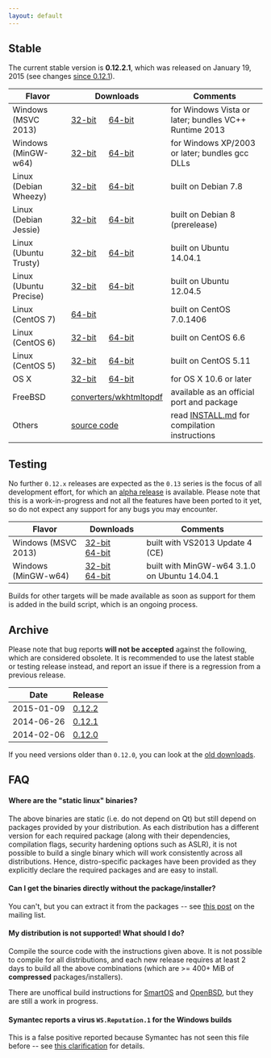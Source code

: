 ```yaml
---
layout: default
---
```


## Stable

The current stable version is **0.12.2.1**, which was released on January 19, 2015 (see changes [since 0.12.1](https://github.com/wkhtmltopdf/wkhtmltopdf/releases/tag/0.12.2.1)).

Flavor                | Downloads                                                                                                                                                                                                                                          | Comments
---------             | ---------                                                                                                                                                                                                                                          | --------
Windows (MSVC 2013)   | [32-bit](http://downloads.sourceforge.net/project/wkhtmltopdf/0.12.2.1/wkhtmltox-0.12.2.1_msvc2013-win32.exe)         &emsp; [64-bit](http://downloads.sourceforge.net/project/wkhtmltopdf/0.12.2.1/wkhtmltox-0.12.2.1_msvc2013-win64.exe)         | for Windows Vista or later; bundles VC++ Runtime 2013
Windows (MinGW-w64)   | [32-bit](http://downloads.sourceforge.net/project/wkhtmltopdf/0.12.2.1/wkhtmltox-0.12.2.1_mingw-w64-cross-win32.exe)  &emsp; [64-bit](http://downloads.sourceforge.net/project/wkhtmltopdf/0.12.2.1/wkhtmltox-0.12.2.1_mingw-w64-cross-win64.exe)  | for Windows XP/2003 or later; bundles gcc DLLs
Linux (Debian Wheezy) | [32-bit](http://downloads.sourceforge.net/project/wkhtmltopdf/0.12.2.1/wkhtmltox-0.12.2.1_linux-wheezy-i386.deb)      &emsp; [64-bit](http://downloads.sourceforge.net/project/wkhtmltopdf/0.12.2.1/wkhtmltox-0.12.2.1_linux-wheezy-amd64.deb)     | built on Debian 7.8
Linux (Debian Jessie) | [32-bit](http://downloads.sourceforge.net/project/wkhtmltopdf/0.12.2.1/wkhtmltox-0.12.2.1_linux-jessie-i386.deb)      &emsp; [64-bit](http://downloads.sourceforge.net/project/wkhtmltopdf/0.12.2.1/wkhtmltox-0.12.2.1_linux-jessie-amd64.deb)     | built on Debian 8 (prerelease)
Linux (Ubuntu Trusty) | [32-bit](http://downloads.sourceforge.net/project/wkhtmltopdf/0.12.2.1/wkhtmltox-0.12.2.1_linux-trusty-i386.deb)      &emsp; [64-bit](http://downloads.sourceforge.net/project/wkhtmltopdf/0.12.2.1/wkhtmltox-0.12.2.1_linux-trusty-amd64.deb)     | built on Ubuntu 14.04.1
Linux (Ubuntu Precise)| [32-bit](http://downloads.sourceforge.net/project/wkhtmltopdf/0.12.2.1/wkhtmltox-0.12.2.1_linux-precise-i386.deb)     &emsp; [64-bit](http://downloads.sourceforge.net/project/wkhtmltopdf/0.12.2.1/wkhtmltox-0.12.2.1_linux-precise-amd64.deb)    | built on Ubuntu 12.04.5
Linux (CentOS 7)      | [64-bit](http://downloads.sourceforge.net/project/wkhtmltopdf/0.12.2.1/wkhtmltox-0.12.2.1_linux-centos7-amd64.rpm)                                                                                                                                 | built on CentOS 7.0.1406
Linux (CentOS 6)      | [32-bit](http://downloads.sourceforge.net/project/wkhtmltopdf/0.12.2.1/wkhtmltox-0.12.2.1_linux-centos6-i386.rpm)     &emsp; [64-bit](http://downloads.sourceforge.net/project/wkhtmltopdf/0.12.2.1/wkhtmltox-0.12.2.1_linux-centos6-amd64.rpm)    | built on CentOS 6.6
Linux (CentOS 5)      | [32-bit](http://downloads.sourceforge.net/project/wkhtmltopdf/0.12.2.1/wkhtmltox-0.12.2.1_linux-centos5-i386.rpm)     &emsp; [64-bit](http://downloads.sourceforge.net/project/wkhtmltopdf/0.12.2.1/wkhtmltox-0.12.2.1_linux-centos5-amd64.rpm)    | built on CentOS 5.11
OS X                  | [32-bit](http://downloads.sourceforge.net/project/wkhtmltopdf/0.12.2.1/wkhtmltox-0.12.2.1_osx-carbon-i386.pkg)        &emsp; [64-bit](http://downloads.sourceforge.net/project/wkhtmltopdf/0.12.2.1/wkhtmltox-0.12.2.1_osx-cocoa-x86-64.pkg)       | for OS X 10.6 or later
FreeBSD               | [converters/wkhtmltopdf](http://www.freshports.org/converters/wkhtmltopdf)                                                                                                                                                                         | available as an official port and package
Others                | [source code](http://downloads.sourceforge.net/project/wkhtmltopdf/0.12.2.1/wkhtmltox-0.12.2.1.tar.bz2)                                                                                                                                            | read [INSTALL.md](https://github.com/wkhtmltopdf/wkhtmltopdf/blob/0.12.2.1/INSTALL.md#others) for compilation instructions

## Testing

No further `0.12.x` releases are expected as the `0.13` series is the focus of all development effort, for which an [alpha release](https://github.com/wkhtmltopdf/wkhtmltopdf/blob/0.13/README.md#013-alpha) is available. Please note that this is a work-in-progress and not all the features have been ported to it yet, so do not expect any support for any bugs you may encounter.

Flavor              | Downloads                                                                                                                                                                                                                                                                        | Comments
---------           | ---------                                                                                                                                                                                                                                                                        | --------
Windows (MSVC 2013) | [32-bit](http://downloads.sourceforge.net/project/wkhtmltopdf/0.13.0-alpha/wkhtmltox-0.13.0-alpha-391fd34_msvc2013-win32.exe)        &emsp; [64-bit](http://downloads.sourceforge.net/project/wkhtmltopdf/0.13.0-alpha/wkhtmltox-0.13.0-alpha-391fd34_msvc2013-win64.exe)        | built with VS2013 Update 4 (CE)
Windows (MinGW-w64) | [32-bit](http://downloads.sourceforge.net/project/wkhtmltopdf/0.13.0-alpha/wkhtmltox-0.13.0-alpha-391fd34_mingw-w64-cross-win32.exe) &emsp; [64-bit](http://downloads.sourceforge.net/project/wkhtmltopdf/0.13.0-alpha/wkhtmltox-0.13.0-alpha-391fd34_mingw-w64-cross-win64.exe) | built with MinGW-w64 3.1.0 on Ubuntu 14.04.1

Builds for other targets will be made available as soon as support for them is added in the build script, which is an ongoing process.

## Archive

Please note that bug reports **will not be accepted** against the following, which are considered obsolete. It is recommended to use the latest stable or testing release instead, and report an issue if there is a regression from a previous release.

Date       | Release
----       | -------
2015-01-09 | [0.12.2](http://sourceforge.net/projects/wkhtmltopdf/files/archive/0.12.2/)
2014-06-26 | [0.12.1](http://sourceforge.net/projects/wkhtmltopdf/files/archive/0.12.1/)
2014-02-06 | [0.12.0](http://sourceforge.net/projects/wkhtmltopdf/files/archive/0.12.0/)

If you need versions older than `0.12.0`, you can look at the [old downloads](old-downloads.html).

## FAQ

#### Where are the "static linux" binaries?

The above binaries are static (i.e. do not depend on Qt) but still depend on packages provided by your distribution. As each distribution has a different version for each required package (along with their dependencies, compilation flags, security hardening options such as ASLR), it is not possible to build a single binary which will work consistently across all distributions. Hence, distro-specific packages have been provided as they explicitly declare the required packages and are easy to install.

#### Can I get the binaries directly without the package/installer?

You can't, but you can extract it from the packages -- see [this post](https://groups.google.com/d/msg/wkhtmltopdf-general/5gPvvd9bgRo/wI4RmGA0dIsJ) on the mailing list.

#### My distribution is not supported! What should I do?

Compile the source code with the instructions given above. It is not possible to compile for all distributions, and each new release requires at least 2 days to build all the above combinations (which are >= 400+ MiB of **compressed** packages/installers).

There are unoffical build instructions for [SmartOS](https://github.com/wkhtmltopdf/wkhtmltopdf/issues/1794) and [OpenBSD](https://github.com/wkhtmltopdf/wkhtmltopdf/issues/1991), but they are still a work in progress.

#### Symantec reports a virus `WS.Reputation.1` for the Windows builds

This is a false positive reported because Symantec has not seen this file before -- see [this clarification](http://community.norton.com/forums/clarification-wsreputation1-detection) for details.

